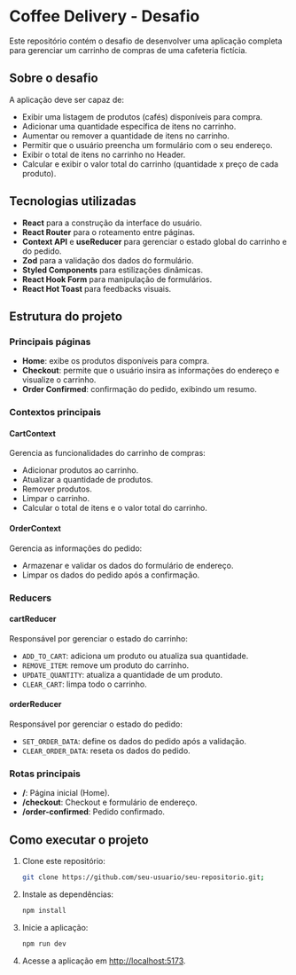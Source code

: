 # Coffee Delivery - Desafio

Este repositório contém o desafio de desenvolver uma aplicação completa para gerenciar um carrinho de compras de uma cafeteria fictícia.

## Sobre o desafio

A aplicação deve ser capaz de:

- Exibir uma listagem de produtos (cafés) disponíveis para compra.
- Adicionar uma quantidade específica de itens no carrinho.
- Aumentar ou remover a quantidade de itens no carrinho.
- Permitir que o usuário preencha um formulário com o seu endereço.
- Exibir o total de itens no carrinho no Header.
- Calcular e exibir o valor total do carrinho (quantidade x preço de cada produto).

## Tecnologias utilizadas

- **React** para a construção da interface do usuário.
- **React Router** para o roteamento entre páginas.
- **Context API** e **useReducer** para gerenciar o estado global do carrinho e do pedido.
- **Zod** para a validação dos dados do formulário.
- **Styled Components** para estilizações dinâmicas.
- **React Hook Form** para manipulação de formulários.
- **React Hot Toast** para feedbacks visuais.

## Estrutura do projeto

### Principais páginas

- **Home**: exibe os produtos disponíveis para compra.
- **Checkout**: permite que o usuário insira as informações do endereço e visualize o carrinho.
- **Order Confirmed**: confirmação do pedido, exibindo um resumo.

### Contextos principais

#### CartContext

Gerencia as funcionalidades do carrinho de compras:

- Adicionar produtos ao carrinho.
- Atualizar a quantidade de produtos.
- Remover produtos.
- Limpar o carrinho.
- Calcular o total de itens e o valor total do carrinho.

#### OrderContext

Gerencia as informações do pedido:

- Armazenar e validar os dados do formulário de endereço.
- Limpar os dados do pedido após a confirmação.

### Reducers

#### cartReducer

Responsável por gerenciar o estado do carrinho:

- `ADD_TO_CART`: adiciona um produto ou atualiza sua quantidade.
- `REMOVE_ITEM`: remove um produto do carrinho.
- `UPDATE_QUANTITY`: atualiza a quantidade de um produto.
- `CLEAR_CART`: limpa todo o carrinho.

#### orderReducer

Responsável por gerenciar o estado do pedido:

- `SET_ORDER_DATA`: define os dados do pedido após a validação.
- `CLEAR_ORDER_DATA`: reseta os dados do pedido.

### Rotas principais

- **/**: Página inicial (Home).
- **/checkout**: Checkout e formulário de endereço.
- **/order-confirmed**: Pedido confirmado.

## Como executar o projeto

1. Clone este repositório:

   ```bash
   git clone https://github.com/seu-usuario/seu-repositorio.git;
   ```

2. Instale as dependências:

   ```bash
   npm install
   ```

3. Inicie a aplicação:

   ```bash
   npm run dev
   ```

4. Acesse a aplicação em [http://localhost:5173](http://localhost:5173).
